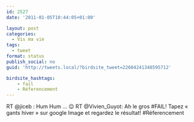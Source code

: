 ```yaml
---
id: 2527
date: '2011-01-05T10:44:05+01:00'

layout: post
categories:
  - Vis ma vie
tags:
  - tweet
format: status
publish_social: no
guid: 'http://tweets.local/?birdsite_tweet=22604241348595712'

birdsite_hashtags:
    - fail
    - Réferencement
---
```


RT @jiceb : Hum Hum … 😉 RT @Vivien\_Guyot: Ah le gros #FAIL! Tapez « gants hiver » sur google Image et regardez le résultat! #Réferencement
